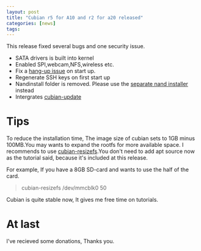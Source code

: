 ```yaml
---
layout: post
title: "Cubian r5 for A10 and r2 for a20 released"
categories: [news]
tags:
---
```

This release fixed several bugs and one security issue.

* SATA drivers is built into kernel
* Enabled SPI,webcam,NFS,wireless etc.
* Fix a [hang-up issue](https://github.com/cubieplayer/Cubian/issues/36) on start up.
* Regenerate SSH keys on first start up
* Nandinstall folder is removed. Please use the [separate nand installer](http://cubian.org/2013/08/18/universal-and-separate-nandinstaller-is-released) instead
* Intergrates [cubian-update](http://cubian.org/2013/08/09/cubian-update-is-available)

# Tips

To reduce the installation time, The image size of cubian sets to 1GB minus 100MB.You may wants to expand the rootfs for more available space. I recommends to use [cubian-resizefs](http://cubian.org/2013/08/12/enlarge-cubian-rootfs-partition).You don't need to add apt source now as the tutorial said, because it's included at this release.  

For example, If you have a 8GB SD-card and wants to use the half of the card.

> cubian-resizefs /dev/mmcblk0 50

Cubian is quite stable now, It gives me free time on tutorials.  

# At last
I've recieved some donations, Thanks you.
